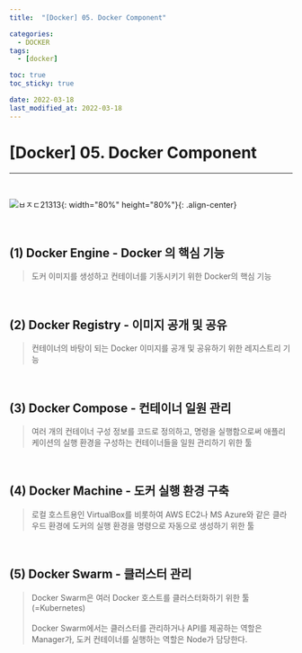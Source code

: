 ```yaml
---
title:  "[Docker] 05. Docker Component" 

categories:
  - DOCKER
tags:
  - [docker]

toc: true
toc_sticky: true

date: 2022-03-18
last_modified_at: 2022-03-18
---
```

# [Docker] 05. Docker Component
---

<style>
table {
    font-size: 12pt;
}
table th:first-of-type {
    width: 5%;
}
table th:nth-of-type(2) {
    width: 15%;
}
table th:nth-of-type(3) {
    width: 50%;
}
table th:nth-of-type(4) {
    width: 30%;
}
</style>

<br>

![ㅂㅈㄷ21313](https://user-images.githubusercontent.com/42735894/223634733-0d922050-f65a-48b5-83b3-f3ee3c1ca876.png){: width="80%" height="80%"}{: .align-center}

<br>

## (1) Docker Engine - Docker 의 핵심 기능

> 도커 이미지를 생성하고 컨테이너를 기동시키기 위한 Docker의 핵심 기능

<br>

## (2) Docker Registry - 이미지 공개 및 공유

> 컨테이너의 바탕이 되는 Docker 이미지를 공개 및 공유하기 위한 레지스트리 기능

<br>

## (3) Docker Compose - 컨테이너 일원 관리

> 여러 개의 컨테이너 구성 정보를 코드로 정의하고, 명령을 실행함으로써 애플리케이션의 실행 환경을 구성하는 컨테이너들을 일원 관리하기 위한 툴

<br>

## (4) Docker Machine - 도커 실행 환경 구축

> 로컬 호스트용인 VirtualBox를 비롯하여 AWS EC2나 MS Azure와 같은 클라우드 환경에 도커의 실행 환경을 명령으로 자동으로 생성하기 위한 툴

<br>

## (5) Docker Swarm - 클러스터 관리

> Docker Swarm은 여러 Docker 호스트를 클러스터화하기 위한 툴 (=Kubernetes) <br><br>
Docker Swarm에서는 클러스터를 관리하거나 API를 제공하는 역할은 Manager가, 도커 컨테이너를 실행하는 역할은 Node가 담당한다.